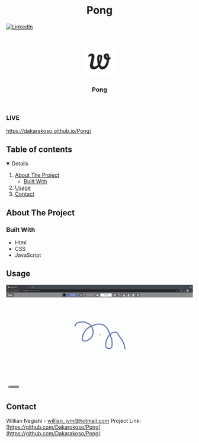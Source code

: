  <h1 align="center">Pong</h1>

[![LinkedIn][linkedin-shield]][linkedin-url]

<!-- PROJECT LOGO -->
<br />
<p align="center">
    <img src="./images/apple-touch-icon.png" alt="Logo" width="80" height="80">
  </a>

  <h3 align="center">Pong</h3>
<br/>
</p>

### LIVE

https://dakarakoso.github.io/Pong/

<!-- TABLE OF CONTENTS -->

## Table of contents

<details open="open">
  <ol>
    <li>
      <a href="#about-the-project">About The Project</a>
      <ul>
        <li><a href="#built-with">Built With</a></li>
      </ul>
    </li>
    <li><a href="#usage">Usage</a></li>
    <li><a href="#contact">Contact</a></li>
  </ol>
</details>

<!-- ABOUT THE PROJECT -->

## About The Project

### Built With

- Html
- CSS
- JavaScript

## Usage

![Pong](https://github.com/Dakarakoso/Pong/blob/main/images/usage.gif)

<!-- CONTACT -->

## Contact

Willian Negishi - willian_jvm@hotmail.com
Project Link: [https://github.com/Dakarokoso/Pong](https://github.com/Dakarakoso/Pong)

<!-- MARKDOWN LINKS & IMAGES -->
<!-- https://www.markdownguide.org/basic-syntax/#reference-style-links -->

[linkedin-shield]: https://img.shields.io/badge/-LinkedIn-black.svg?style=for-the-badge&logo=linkedin&colorB=555
[linkedin-url]: https://www.linkedin.com/in/willian-negishi-2829a4172/

